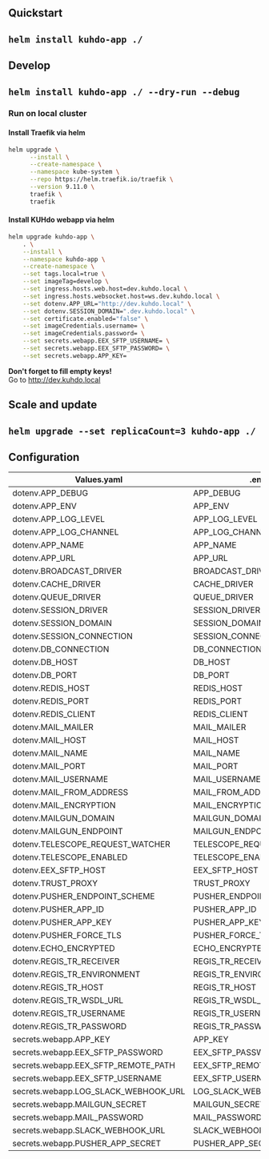 ## Quickstart  
``helm install kuhdo-app ./ ``  
---

## Develop  
``helm install kuhdo-app ./ --dry-run --debug``  
---
### Run on local cluster

#### Install Traefik via helm
```bash
helm upgrade \
      --install \
      --create-namespace \
      --namespace kube-system \
      --repo https://helm.traefik.io/traefik \
      --version 9.11.0 \
      traefik \
      traefik
```

#### Install KUHdo webapp via helm
```bash
helm upgrade kuhdo-app \
    . \
    --install \
    --namespace kuhdo-app \
    --create-namespace \
    --set tags.local=true \
    --set imageTag=develop \
    --set ingress.hosts.web.host=dev.kuhdo.local \
    --set ingress.hosts.websocket.host=ws.dev.kuhdo.local \
    --set dotenv.APP_URL="http://dev.kuhdo.local" \
    --set dotenv.SESSION_DOMAIN=".dev.kuhdo.local" \
    --set certificate.enabled="false" \
    --set imageCredentials.username= \
    --set imageCredentials.password= \
    --set secrets.webapp.EEX_SFTP_USERNAME= \
    --set secrets.webapp.EEX_SFTP_PASSWORD= \
    --set secrets.webapp.APP_KEY=
```
**Don't forget to fill empty keys!**  
Go to http://dev.kuhdo.local

## Scale and update

``helm upgrade --set replicaCount=3 kuhdo-app ./``  
---

## Configuration 
| Values.yaml | .env     |
| ------------|----------|
| dotenv.APP_DEBUG  | APP_DEBUG |
| dotenv.APP_ENV  | APP_ENV |
| dotenv.APP_LOG_LEVEL  | APP_LOG_LEVEL |
| dotenv.APP_LOG_CHANNEL  | APP_LOG_CHANNEL |
| dotenv.APP_NAME  | APP_NAME |
| dotenv.APP_URL  | APP_URL |
| dotenv.BROADCAST_DRIVER  | BROADCAST_DRIVER |
| dotenv.CACHE_DRIVER  | CACHE_DRIVER |
| dotenv.QUEUE_DRIVER  | QUEUE_DRIVER |
| dotenv.SESSION_DRIVER  | SESSION_DRIVER |
| dotenv.SESSION_DOMAIN  | SESSION_DOMAIN |
| dotenv.SESSION_CONNECTION  | SESSION_CONNECTION |
| dotenv.DB_CONNECTION  | DB_CONNECTION |
| dotenv.DB_HOST  | DB_HOST |
| dotenv.DB_PORT  | DB_PORT |
| dotenv.REDIS_HOST  | REDIS_HOST |
| dotenv.REDIS_PORT  | REDIS_PORT |
| dotenv.REDIS_CLIENT  | REDIS_CLIENT |
| dotenv.MAIL_MAILER  | MAIL_MAILER |
| dotenv.MAIL_HOST  | MAIL_HOST |
| dotenv.MAIL_NAME  | MAIL_NAME |
| dotenv.MAIL_PORT  | MAIL_PORT |
| dotenv.MAIL_USERNAME  | MAIL_USERNAME |
| dotenv.MAIL_FROM_ADDRESS  | MAIL_FROM_ADDRESS |
| dotenv.MAIL_ENCRYPTION  | MAIL_ENCRYPTION |
| dotenv.MAILGUN_DOMAIN  | MAILGUN_DOMAIN |
| dotenv.MAILGUN_ENDPOINT  | MAILGUN_ENDPOINT |
| dotenv.TELESCOPE_REQUEST_WATCHER  | TELESCOPE_REQUEST_WATCHER |
| dotenv.TELESCOPE_ENABLED  | TELESCOPE_ENABLED |
| dotenv.EEX_SFTP_HOST  | EEX_SFTP_HOST |
| dotenv.TRUST_PROXY  | TRUST_PROXY |
| dotenv.PUSHER_ENDPOINT_SCHEME  | PUSHER_ENDPOINT_SCHEME |
| dotenv.PUSHER_APP_ID  | PUSHER_APP_ID |
| dotenv.PUSHER_APP_KEY  | PUSHER_APP_KEY |
| dotenv.PUSHER_FORCE_TLS  | PUSHER_FORCE_TLS |
| dotenv.ECHO_ENCRYPTED  | ECHO_ENCRYPTED |
| dotenv.REGIS_TR_RECEIVER  | REGIS_TR_RECEIVER |
| dotenv.REGIS_TR_ENVIRONMENT  | REGIS_TR_ENVIRONMENT |
| dotenv.REGIS_TR_HOST  | REGIS_TR_HOST |
| dotenv.REGIS_TR_WSDL_URL  | REGIS_TR_WSDL_URL |
| dotenv.REGIS_TR_USERNAME  | REGIS_TR_USERNAME |
| dotenv.REGIS_TR_PASSWORD  | REGIS_TR_PASSWORD |
| secrets.webapp.APP_KEY | APP_KEY |
| secrets.webapp.EEX_SFTP_PASSWORD | EEX_SFTP_PASSWORD |
| secrets.webapp.EEX_SFTP_REMOTE_PATH | EEX_SFTP_REMOTE_PATH |
| secrets.webapp.EEX_SFTP_USERNAME | EEX_SFTP_USERNAME |
| secrets.webapp.LOG_SLACK_WEBHOOK_URL | LOG_SLACK_WEBHOOK_URL |
| secrets.webapp.MAILGUN_SECRET | MAILGUN_SECRET |
| secrets.webapp.MAIL_PASSWORD | MAIL_PASSWORD |
| secrets.webapp.SLACK_WEBHOOK_URL | SLACK_WEBHOOK_URL |
| secrets.webapp.PUSHER_APP_SECRET | PUSHER_APP_SECRET |